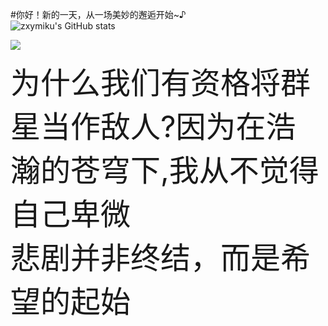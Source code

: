 #你好！新的一天，从一场美妙的邂逅开始~♪  
![zxymiku's GitHub stats](https://github-readme-stats.vercel.app/api?username=zxymiku&show_icons=true&theme=radical)  

<img src="https://github-readme-stats.vercel.app/api/top-langs/?username=zxymiku&layout=compact" />

<font size=7>为什么我们有资格将群星当作敌人?因为在浩瀚的苍穹下,我从不觉得自己卑微</font>  
<font size=7>悲剧并非终结，而是希望的起始</font>  
